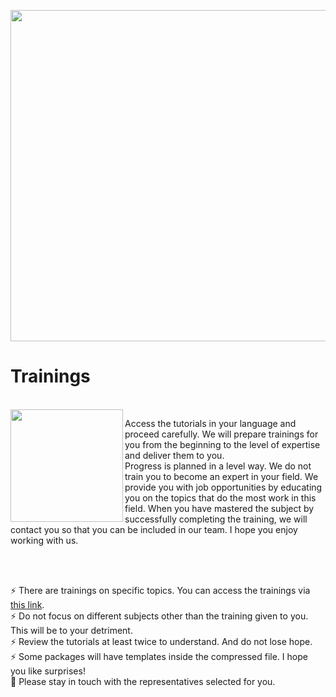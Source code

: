 <p align="center">
  <img align='' src="https://www.uweta.com/wp-content/uploads/2021/02/Web-Tasarim-4.gif" width="530">
  <br>
  <h1>Trainings</h1>
  <br>
    <img align='left' src="https://i0.wp.com/pentesttools.net/wp-content/uploads/2019/10/Lockdoor-Framework-A-Penetration-Testing-Framework-With-Cyber-Security.gif?fit=250%2C250&ssl=1" width="180">

 <p>Access the tutorials in your language and proceed carefully. We will prepare trainings for you from the beginning to the level of expertise and deliver them to you. <br> Progress is planned in a level way. We do not train you to become an expert in your field. We provide you with job opportunities by educating you on the topics that do the most work in this field. When you have mastered the subject by successfully completing the training, we will contact you so that you can be included in our team. I hope you enjoy working with us.</p>
  </p>
<br>
<br>

⚡ There are trainings on specific topics. You can access the trainings via [this link](https://github.com/THE-HERMES/Trainings/discussions).<br>
⚡ Do not focus on different subjects other than the training given to you. This will be to your detriment. <br>
⚡ Review the tutorials at least twice to understand. And do not lose hope. <br>
⚡ Some packages will have templates inside the compressed file. I hope you like surprises!<br>
🚨 Please stay in touch with the representatives selected for you. <br>
